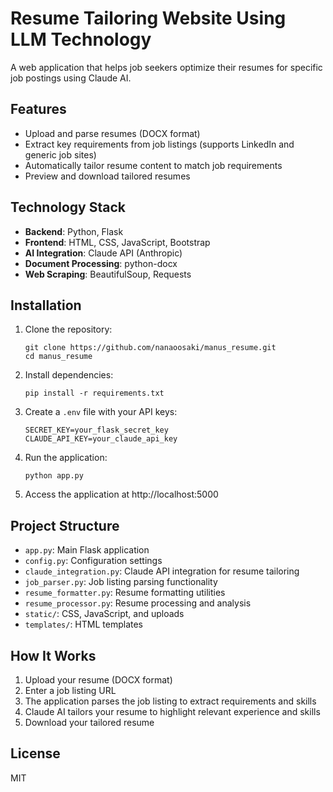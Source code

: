 # Resume Tailoring Website Using LLM Technology

A web application that helps job seekers optimize their resumes for specific job postings using Claude AI.

## Features

- Upload and parse resumes (DOCX format)
- Extract key requirements from job listings (supports LinkedIn and generic job sites)
- Automatically tailor resume content to match job requirements
- Preview and download tailored resumes

## Technology Stack

- **Backend**: Python, Flask
- **Frontend**: HTML, CSS, JavaScript, Bootstrap
- **AI Integration**: Claude API (Anthropic)
- **Document Processing**: python-docx
- **Web Scraping**: BeautifulSoup, Requests

## Installation

1. Clone the repository:
   ```
   git clone https://github.com/nanaoosaki/manus_resume.git
   cd manus_resume
   ```

2. Install dependencies:
   ```
   pip install -r requirements.txt
   ```

3. Create a `.env` file with your API keys:
   ```
   SECRET_KEY=your_flask_secret_key
   CLAUDE_API_KEY=your_claude_api_key
   ```

4. Run the application:
   ```
   python app.py
   ```

5. Access the application at http://localhost:5000

## Project Structure

- `app.py`: Main Flask application
- `config.py`: Configuration settings
- `claude_integration.py`: Claude API integration for resume tailoring
- `job_parser.py`: Job listing parsing functionality
- `resume_formatter.py`: Resume formatting utilities
- `resume_processor.py`: Resume processing and analysis
- `static/`: CSS, JavaScript, and uploads
- `templates/`: HTML templates

## How It Works

1. Upload your resume (DOCX format)
2. Enter a job listing URL
3. The application parses the job listing to extract requirements and skills
4. Claude AI tailors your resume to highlight relevant experience and skills
5. Download your tailored resume

## License

MIT 
